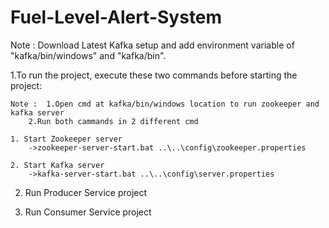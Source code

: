 # Fuel-Level-Alert-System

Note : Download Latest Kafka setup and add environment variable of "kafka/bin/windows" and "kafka/bin".

1.To run the project, execute these two commands before starting the project:

	Note :  1.Open cmd at kafka/bin/windows location to run zookeeper and kafka server
		2.Run both cammands in 2 different cmd

	1. Start Zookeeper server
		->zookeeper-server-start.bat ..\..\config\zookeeper.properties

	2. Start Kafka server
		->kafka-server-start.bat ..\..\config\server.properties

2. Run Producer Service project

3. Run Consumer Service project
